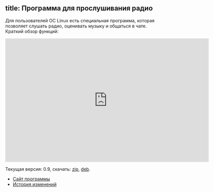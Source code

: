 title: Программа для прослушивания радио
---
Для пользователей ОС Linux есть специальная программа, которая позволяет слушать
радио, оценивать музыку и общаться в чате.  Краткий обзор функций:

<iframe title="YouTube video player" class="youtube-player" type="text/html" width="640" height="390" src="http://www.youtube.com/embed/m7eX-T0Pnjs?rel=0" frameborder="0"></iframe>

Текущая версия: 0.9, скачать: [zip][], [deb][].

- [Сайт программы][web]
- [История изменений][log]

[deb]: http://umonkey-tools.googlecode.com/files/tmradio-client-gtk-0.9.deb
[zip]: http://umonkey-tools.googlecode.com/files/tmradio-client-gtk-0.9.zip
[web]: http://code.google.com/p/umonkey-tools/wiki/tmradio
[log]: http://umonkey-tools.googlecode.com/hg/misc/tmradio-client/CHANGES
